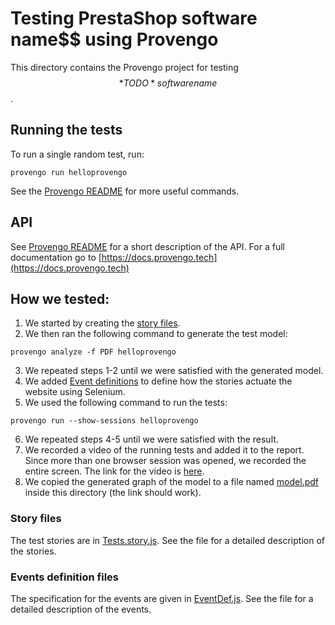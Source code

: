 # Testing PrestaShop software name$$ using Provengo
This directory contains the Provengo project for testing $$*TODO* software name$$.

## Running the tests
To run a single random test, run:
```shell 
provengo run helloprovengo
```

See the [Provengo README](PrestashopProvengo/README.md) for more useful commands.

## API
See [Provengo README](PrestashopProvengo/README.md) for a short description of the API.
For a full documentation go to [https://docs.provengo.tech](https://docs.provengo.tech)

## How we tested:
1. We started by creating the [story files](PrestashopProvengo/spec/js/PrestaShare.story.js).
2. We then ran the following command to generate the test model:
```shell
provengo analyze -f PDF helloprovengo   
```
3. We repeated steps 1-2 until we were satisfied with the generated model.
4. We added [Event definitions](PrestashopProvengo/spec/js/PrestaShare.EventDef.js) to define how the stories actuate the website using Selenium.
5. We used the following command to run the tests:
```shell
provengo run --show-sessions helloprovengo
```
6. We repeated steps 4-5 until we were satisfied with the result.
7. We recorded a video of the running tests and added it to the report. Since more than one browser session was opened, we recorded the entire screen. The link for the video is [here](https://drive.google.com/file/d/1kQeU5SjY7xPoLc55kLQt9sWStOut-OOb/view?usp=share_link).
8. We copied the generated graph of the model to a file named [model.pdf](model.pdf) inside this directory (the link should work).

### Story files
The test stories are in [Tests.story.js](PrestashopProvengo/spec/js/PrestaShare.story.js). See the file for a detailed description of the stories.


### Events definition files
The specification for the events are given in [EventDef.js](PrestashopProvengo/spec/js/PrestaShare.EventDef.js). See the file for a detailed description of the events.

